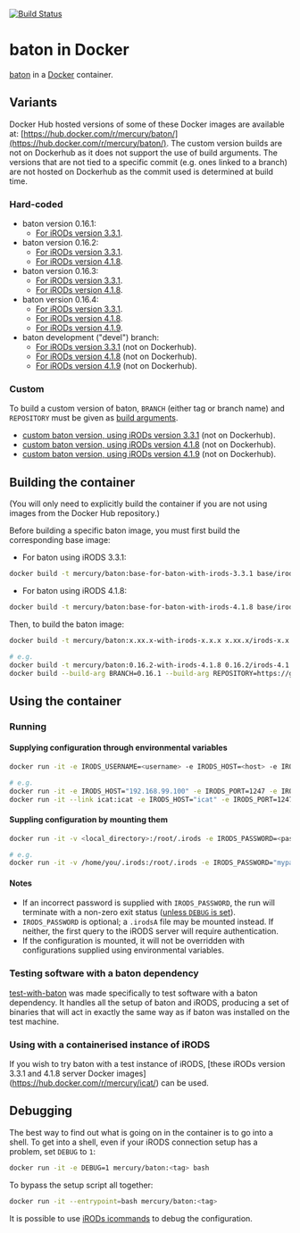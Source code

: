 [![Build Status](https://travis-ci.org/wtsi-hgi/docker-baton.svg)](https://travis-ci.org/wtsi-hgi/docker-baton)

# baton in Docker
[baton](https://github.com/wtsi-npg/baton) in a [Docker](https://www.docker.com/) container.


## Variants
Docker Hub hosted versions of some of these Docker images are available at:
[https://hub.docker.com/r/mercury/baton/](https://hub.docker.com/r/mercury/baton/). The custom version builds are not on
Dockerhub as it does not support the use of build arguments. The versions that are not tied to a specific commit (e.g.
ones linked to a branch) are not hosted on Dockerhub as the commit used is determined at build time.

### Hard-coded
- baton version 0.16.1:
    - [For iRODs version 3.3.1](https://github.com/wtsi-hgi/docker-baton/tree/master/0.16.1/irods-3.3.1).
- baton version 0.16.2:
    - [For iRODs version 3.3.1](https://github.com/wtsi-hgi/docker-baton/tree/master/0.16.2/irods-3.3.1).
    - [For iRODs version 4.1.8](https://github.com/wtsi-hgi/docker-baton/tree/master/0.16.2/irods-4.1.8).
- baton version 0.16.3:
    - [For iRODs version 3.3.1](https://github.com/wtsi-hgi/docker-baton/tree/master/0.16.3/irods-3.3.1).
    - [For iRODs version 4.1.8](https://github.com/wtsi-hgi/docker-baton/tree/master/0.16.3/irods-4.1.8).
- baton version 0.16.4:
    - [For iRODs version 3.3.1](https://github.com/wtsi-hgi/docker-baton/tree/master/0.16.4/irods-3.3.1).
    - [For iRODs version 4.1.8](https://github.com/wtsi-hgi/docker-baton/tree/master/0.16.4/irods-4.1.8).    
    - [For iRODs version 4.1.9](https://github.com/wtsi-hgi/docker-baton/tree/master/0.16.4/irods-4.1.9).
- baton development ("devel") branch:
    - [For iRODs version 3.3.1](https://github.com/wtsi-hgi/docker-baton/tree/master/devel/irods-3.3.1) (not on Dockerhub).
    - [For iRODs version 4.1.8](https://github.com/wtsi-hgi/docker-baton/tree/master/devel/irods-4.1.8) (not on Dockerhub).
    - [For iRODs version 4.1.9](https://github.com/wtsi-hgi/docker-baton/tree/master/devel/irods-4.1.9) (not on Dockerhub).

### Custom
To build a custom version of baton, ``BRANCH`` (either tag or branch name) and ``REPOSITORY`` must be given as 
[build arguments](https://docs.docker.com/engine/reference/commandline/build/#set-build-time-variables-build-arg).
- [custom baton version, using iRODs version 3.3.1](https://github.com/wtsi-hgi/docker-baton/tree/master/custom/irods-3.3.1) (not on Dockerhub).
- [custom baton version, using iRODs version 4.1.8](https://github.com/wtsi-hgi/docker-baton/tree/master/custom/irods-4.1.8) (not on Dockerhub).
- [custom baton version, using iRODs version 4.1.9](https://github.com/wtsi-hgi/docker-baton/tree/master/custom/irods-4.1.9) (not on Dockerhub).


## Building the container
(You will only need to explicitly build the container if you are not using images from the Docker Hub repository.)

Before building a specific baton image, you must first build the corresponding base image:
- For baton using iRODS 3.3.1:
```bash
docker build -t mercury/baton:base-for-baton-with-irods-3.3.1 base/irods-3.3.1
```
- For baton using iRODS 4.1.8:
```bash
docker build -t mercury/baton:base-for-baton-with-irods-4.1.8 base/irods-4.1.8
```

Then, to build the baton image: 
```bash
docker build -t mercury/baton:x.xx.x-with-irods-x.x.x x.xx.x/irods-x.x.x

# e.g.
docker build -t mercury/baton:0.16.2-with-irods-4.1.8 0.16.2/irods-4.1.8
docker build --build-arg BRANCH=0.16.1 --build-arg REPOSITORY=https://github.com/wtsi-npg/baton.git -t mercury/baton:custom-0.16.1-with-irods-3.3.1 custom/irods-3.3.1
```

## Using the container
### Running
#### Supplying configuration through environmental variables
```bash
docker run -it -e IRODS_USERNAME=<username> -e IRODS_HOST=<host> -e IRODS_PORT=<port> -e IRODS_ZONE=<zone> -e IRODS_PASSWORD=<password> mercury/baton:<tag> <baton_command>

# e.g.
docker run -it -e IRODS_HOST="192.168.99.100" -e IRODS_PORT=1247 -e IRODS_USERNAME="rods" -e IRODS_ZONE="iplant" -e IRODS_PASSWORD="rods" mercury/baton:0.16.1-with-irods-3.3.1 baton
docker run -it --link icat:icat -e IRODS_HOST="icat" -e IRODS_PORT=1247 -e IRODS_USERNAME="rods" -e IRODS_ZONE="testZone" -e IRODS_PASSWORD="irods123" mercury/baton:0.16.2-with-irods-4.1.8 baton
```

#### Suppling configuration by mounting them
```bash
docker run -it -v <local_directory>:/root/.irods -e IRODS_PASSWORD=<password> mercury/baton:<tag> <baton_command>

# e.g.
docker run -it -v /home/you/.irods:/root/.irods -e IRODS_PASSWORD="mypassword" mercury/baton:0.16.1-with-irods-3.3.1 baton
```

#### Notes
- If an incorrect password is supplied with `IRODS_PASSWORD`, the run will terminate with a non-zero exit status 
([unless `DEBUG` is set](#debugging)).
- `IRODS_PASSWORD` is optional; a `.irodsA` file may be mounted instead. If neither, the first query to the iRODS server 
will require authentication.
- If the configuration is mounted, it will not be overridden with configurations supplied using environmental variables.


### Testing software with a baton dependency
[test-with-baton](https://github.com/wtsi-hgi/test-with-baton) was made specifically to test software with a baton 
dependency. It handles all the setup of baton and iRODS, producing a set of binaries that will act in exactly the same 
way as if baton was installed on the test machine.


### Using with a containerised instance of iRODS
If you wish to try baton with a test instance of iRODS, [these iRODs version 3.3.1 and 4.1.8 server Docker images]
(https://hub.docker.com/r/mercury/icat/) can be used.


## Debugging
The best way to find out what is going on in the container is to go into a shell. To get into a shell, even if your 
iRODS connection setup has a problem, set `DEBUG` to `1`:
```bash
docker run -it -e DEBUG=1 mercury/baton:<tag> bash
```
To bypass the setup script all together:
```bash
docker run -it --entrypoint=bash mercury/baton:<tag>
```

It is possible to use [iRODs icommands](https://docs.irods.org/master/icommands/user/) to debug the configuration.
